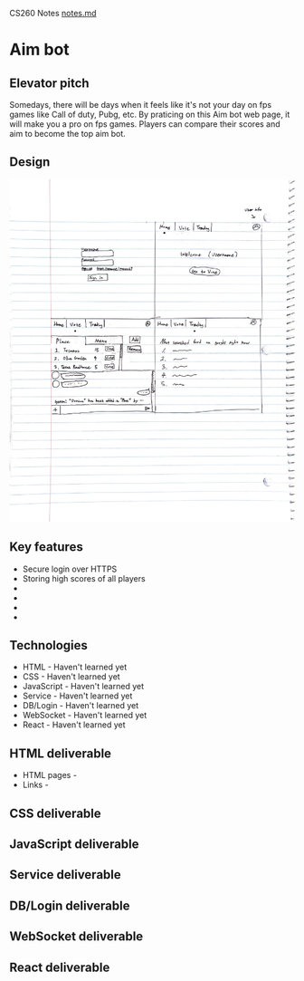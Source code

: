 CS260 Notes
[notes.md](https://github.com/gwanghong/startup/blob/main/notes.md)

# Aim bot
  ## Elevator pitch
  Somedays, there will be days when it feels like it's not your day on fps games like Call of duty, Pubg, etc.
  By praticing on this Aim bot web page, it will make you a pro on fps games.
  Players can compare their scores and aim to become the top aim bot.
## Design
  ![Alt text](sketch.jpg)

## Key features
* Secure login over HTTPS
* Storing high scores of all players
* 
* 
* 
* 
## Technologies
* HTML -        Haven't learned yet
* CSS -         Haven't learned yet
* JavaScript -  Haven't learned yet
* Service -     Haven't learned yet
* DB/Login -    Haven't learned yet
* WebSocket -   Haven't learned yet
* React -       Haven't learned yet
## HTML deliverable
* HTML pages - 
* Links - 

## CSS deliverable

## JavaScript deliverable

## Service deliverable

## DB/Login deliverable

## WebSocket deliverable

## React deliverable
